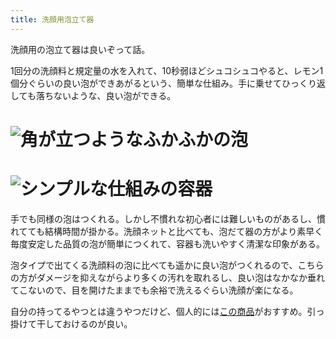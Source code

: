```yaml
---
title: 洗顔用泡立て器
---
```

洗顔用の泡立て器は良いぞって話。

1回分の洗顔料と規定量の水を入れて、10秒弱ほどシュコシュコやると、レモン1個分ぐらいの良い泡ができあがるという、簡単な仕組み。手に乗せてひっくり返しても落ちないような、良い泡ができる。

![](https://lh5.googleusercontent.com/B2m8Zs4JEms55AvlcscVmN8fRMhD8aRev0J7lSTyt66souRAh0VdbOWhJy-WiayqC06cLgLT68gnqxt42HpoomIb0AEERC7k1blBrPturgf0TubDbwigMk7WgGlsMBs6g0CmNVj-Eb9Hio9yWc9I0hlIdiwsU-9gqVuSO9GOyKlzvaeONFm26IyJG4Ye "角が立つようなふかふかの泡")
===================================================================================================================================================================================================================================================

![](https://lh5.googleusercontent.com/sK6OWrMwxW-vUiyIkykSKswyy6uD_QEfDPSUG9Ye6o8pOsaqTU5LKlnWW9qgQqveb8D0XJL25JMEysyjpdxcgbS2Z1ZB-dh8IO_hIZCq5LtWe8dQHDM-1TqhfdZtCQCJVEzIIfry7p8RpRQKNT4TIB0TyrEHePvV_dBlhCuG9lD5edy6aj0RS03Xloxe "シンプルな仕組みの容器")
=================================================================================================================================================================================================================================================

手でも同様の泡はつくれる。しかし不慣れな初心者には難しいものがあるし、慣れてても結構時間が掛かる。洗顔ネットと比べても、泡だて器の方がより素早く毎度安定した品質の泡が簡単につくれて、容器も洗いやすく清潔な印象がある。

泡タイプで出てくる洗顔料の泡に比べても遥かに良い泡がつくれるので、こちらの方がダメージを抑えながらより多くの汚れを取れるし、良い泡はなかなか垂れてこないので、目を開けたままでも余裕で洗えるぐらい洗顔が楽になる。

自分の持ってるやつとは違うやつだけど、個人的には[この商品](https://www.amazon.co.jp/dp/B09KMP9GDN)がおすすめ。引っ掛けて干しておけるのが良い。
